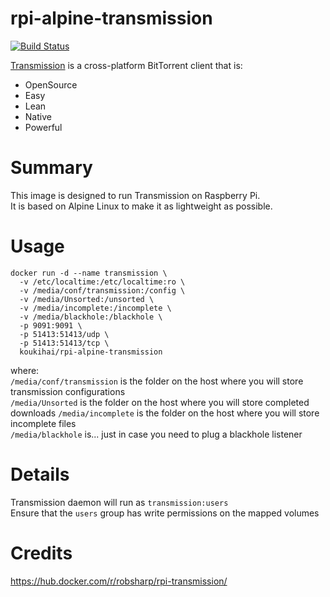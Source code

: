 # rpi-alpine-transmission
[![Build Status](https://travis-ci.org/koukihai/rpi-alpine-transmission.svg?branch=master)](https://travis-ci.org/koukihai/rpi-alpine-transmission)

[Transmission](https://transmissionbt.com) is a cross-platform BitTorrent client that is:
  - OpenSource
  - Easy
  - Lean
  - Native
  - Powerful

# Summary
This image is designed to run Transmission on Raspberry Pi.  
It is based on Alpine Linux to make it as lightweight as possible.  

# Usage
```
docker run -d --name transmission \
  -v /etc/localtime:/etc/localtime:ro \
  -v /media/conf/transmission:/config \
  -v /media/Unsorted:/unsorted \
  -v /media/incomplete:/incomplete \
  -v /media/blackhole:/blackhole \
  -p 9091:9091 \
  -p 51413:51413/udp \
  -p 51413:51413/tcp \
  koukihai/rpi-alpine-transmission
```
where:  
`/media/conf/transmission` is the folder on the host where you will store transmission configurations  
`/media/Unsorted` is the folder on the host where you will store completed downloads
`/media/incomplete` is the folder on the host where you will store incomplete files  
`/media/blackhole` is... just in case you need to plug a blackhole listener  

# Details
Transmission daemon will run as `transmission:users`  
Ensure that the `users` group has write permissions on the mapped volumes

# Credits
https://hub.docker.com/r/robsharp/rpi-transmission/  


